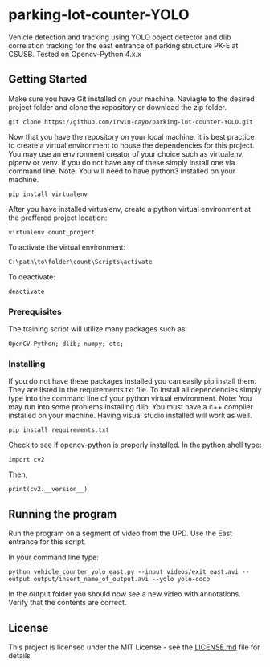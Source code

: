 # parking-lot-counter-YOLO

Vehicle detection and tracking using YOLO object detector and dlib correlation tracking for the east entrance of parking structure PK-E at CSUSB.
Tested on Opencv-Python 4.x.x

## Getting Started

Make sure you have Git installed on your machine. Naviagte to the desired project folder and clone the repository or download the zip folder.

```
git clone https://github.com/irwin-cayo/parking-lot-counter-YOLO.git
```

Now that you have the repository on your local machine, it is best practice to create a virtual environment to house the dependencies for this project. You may use an environment creator of your choice such as virtualenv, pipenv or venv. If you do not have any of these simply install one via command line. Note: You will need to have python3 installed on your machine.

```
pip install virtualenv
```
After you have installed virtualenv, create a python virtual environment at the preffered project location:

```
virtualenv count_project
```
To activate the virtual environment:

```
C:\path\to\folder\count\Scripts\activate
```
To deactivate:

```
deactivate
```

### Prerequisites

The training script will utilize many packages such as: 

```
OpenCV-Python; dlib; numpy; etc;
```

### Installing
If you do not have these packages installed you can easily pip install them. They are listed in the requirements.txt file. To install all dependencies simply type into the command line of your python virtual environment. Note: You may run into some problems installing dlib. You must have a c++ compiler installed on your machine. Having visual studio installed will work as well.

```
pip install requirements.txt
```

Check to see if opencv-python is properly installed. In the python shell type:

```
import cv2
```

Then,
```
print(cv2.__version__)
```

## Running the program

Run the program on a segment of video from the UPD. Use the East entrance for this script.

In your command line type:

```
python vehicle_counter_yolo_east.py --input videos/exit_east.avi --output output/insert_name_of_output.avi --yolo yolo-coco
```

In the output folder you should now see a new video with annotations. Verify that the contents are correct.

## License

This project is licensed under the MIT License - see the [LICENSE.md](LICENSE.md) file for details
